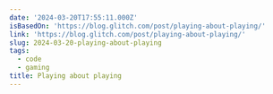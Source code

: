 ```yaml
---
date: '2024-03-20T17:55:11.000Z'
isBasedOn: 'https://blog.glitch.com/post/playing-about-playing/'
link: 'https://blog.glitch.com/post/playing-about-playing/'
slug: 2024-03-20-playing-about-playing
tags:
  - code
  - gaming
title: Playing about playing
---
```


